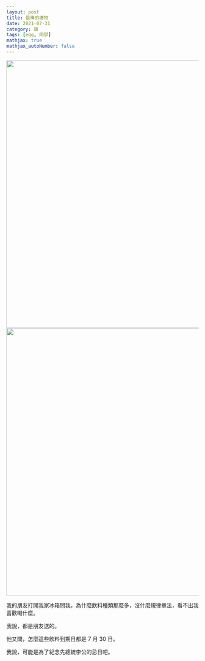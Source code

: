 ```yaml
---
layout: post
title: 最棒的禮物
date: 2021-07-31
category: 謅
tags: [egg, 同學]
mathjax: true
mathjax_autoNumber: false
---
```


<img src="/blog/assets/images/2021/gift.jpg" style="width:700px;">

<!--more-->

<img src="/blog/assets/images/2021/gift01.jpg" style="width:700px;">

我的朋友打開我家冰箱問我，為什麼飲料種類那麼多，沒什麼規律章法，看不出我喜歡喝什麼。

我說，都是朋友送的。

他又問，怎麼這些飲料到期日都是 7 月 30 日。

我說，可能是為了紀念先總統李公的忌日吧。
